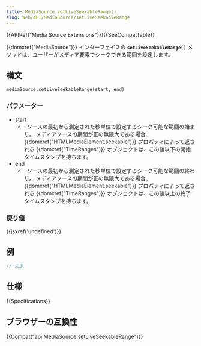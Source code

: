 ```yaml
---
title: MediaSource.setLiveSeekableRange()
slug: Web/API/MediaSource/setLiveSeekableRange
---
```


{{APIRef("Media Source Extensions")}}{{SeeCompatTable}}

{{domxref("MediaSource")}} インターフェイスの **`setLiveSeekableRange()`** メソッドは、ユーザーがメディア要素でシークできる範囲を設定します。

## 構文

```
mediaSource.setLiveSeekableRange(start, end)
```

### パラメーター

- start
  - : ソースの最初から測定された秒単位で設定するシーク可能な範囲の始まり。 メディアソースの期間が正の無限大である場合、{{domxref("HTMLMediaElement.seekable")}} プロパティによって返される {{domxref("TimeRanges")}} オブジェクトは、この値以下の開始タイムスタンプを持ちます。
- end
  - : ソースの最初から測定された秒単位で設定するシーク可能な範囲の終わり。 メディアソースの期間が正の無限大である場合、{{domxref("HTMLMediaElement.seekable")}} プロパティによって返される {{domxref("TimeRanges")}} オブジェクトは、この値以上の終了タイムスタンプを持ちます。

### 戻り値

{{jsxref('undefined')}}

## 例

```js
// 未定
```

## 仕様

{{Specifications}}

## ブラウザーの互換性

{{Compat("api.MediaSource.setLiveSeekableRange")}}
